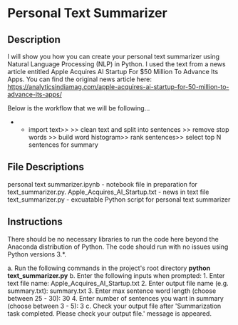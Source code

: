 # Personal Text Summarizer

## Description


I will show you how you can create your personal text summarizer using Natural Language Processing (NLP) in Python. 
I used the text from a news article entitled Apple Acquires AI Startup For $50 Million To Advance Its Apps. 
You can find the original news article here: https://analyticsindiamag.com/apple-acquires-ai-startup-for-50-million-to-advance-its-apps/

Below is the workflow that we will be following…
* * import text>> >> clean text and split into sentences >> remove stop words >> build word histogram>> rank sentences>> select top N sentences for summary

## File Descriptions

personal text summarizer.ipynb - notebook file in preparation for text_summarizer.py.
Apple_Acquires_AI_Startup.txt - news in text file
text_summarizer.py - excuatable Python script for personal text summarizer

## Instructions

There should be no necessary libraries to run the code here beyond the Anaconda distribution of Python. The code should run with no issues using Python versions 3.*.

a. Run the following commands in the project's root directory **python text_summarizer.py**
b. Enter the following inputs when prompted:
    1. Enter text file name: Apple_Acquires_AI_Startup.txt
    2. Enter output file name (e.g. summary.txt): summary.txt
    3. Enter max sentence word length (choose between 25 - 30): 30
    4. Enter number of sentences you want in summary (choose between 3 - 5): 3
c. Check your output file after 'Summarization task completed. Please check your output file.' message is appeared.
